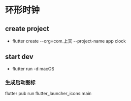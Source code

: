 # 环形时钟

## create project

- flutter create --org=com.上天 --project-name app clock
## start dev

- flutter run -d macOS

### 生成启动图标

flutter pub run flutter_launcher_icons:main